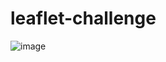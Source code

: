 # leaflet-challenge

![image](https://user-images.githubusercontent.com/110227464/203034641-8fd4356b-350f-4109-8960-171f4a256a9e.png)



